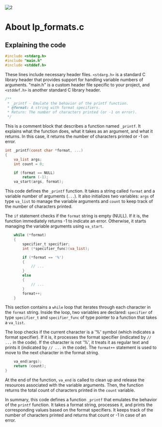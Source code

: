 ![2](https://github.com/manningstinson/holbertonschool-printf/assets/104523090/932d0372-09c9-40a4-b857-4e1bd25cadfd)

# About lp_formats.c
## Explaining the code

```c
#include <stdarg.h>
#include "main.h"
#include <stddef.h>
```

These lines include necessary header files. `<stdarg.h>` is a standard C library header that provides support for handling variable numbers of arguments. "main.h" is a custom header file specific to your project, and `<stddef.h>` is another standard C library header.

```c
/**
 * _printf - Emulate the behavior of the printf function.
 * @format: A string with format specifiers.
 * Return: The number of characters printed (or -1 on error).
 */
```

This is a comment block that describes a function named `_printf`. It explains what the function does, what it takes as an argument, and what it returns. In this case, it returns the number of characters printed or -1 on error.

```c
int _printf(const char *format, ...)
{
	va_list args;
	int count = 0;

	if (format == NULL)
		return (-1);
	va_start(args, format);
```

This code defines the `_printf` function. It takes a string called `format` and a variable number of arguments (`...`). It also initializes two variables: `args` of type `va_list` to manage the variable arguments and `count` to keep track of the number of characters printed.

The `if` statement checks if the `format` string is empty (NULL). If it is, the function immediately returns -1 to indicate an error. Otherwise, it starts managing the variable arguments using `va_start`.

```c
	while (*format)
	{
		specifier_t specifier;
		int (*specifier_func)(va_list);

		if (*format == '%')
		{
			// ...
		}
		else
		{
			// ...
		}
		format++;
	}
```

This section contains a `while` loop that iterates through each character in the `format` string. Inside the loop, two variables are declared: `specifier` of type `specifier_t` and `specifier_func` of type pointer to a function that takes a `va_list`.

The loop checks if the current character is a '%' symbol (which indicates a format specifier). If it is, it processes the format specifier (indicated by `// ...` in the code). If the character is not '%', it treats it as regular text and prints it (indicated by `// ...` in the code). The `format++` statement is used to move to the next character in the format string.

```c
	va_end(args);
	return (count);
}
```

At the end of the function, `va_end` is called to clean up and release the resources associated with the variable arguments. Then, the function returns the total count of characters printed in the `count` variable.

In summary, this code defines a function `_printf` that emulates the behavior of the `printf` function. It takes a format string, processes it, and prints the corresponding values based on the format specifiers. It keeps track of the number of characters printed and returns that count or -1 in case of an error.
